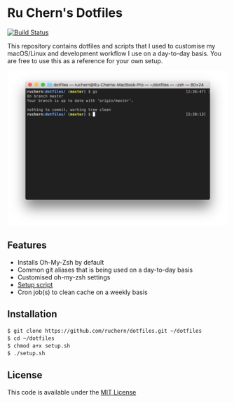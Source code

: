 # Ru Chern's Dotfiles
[![Build Status](https://travis-ci.org/ruchern/dotfiles.svg?branch=master)](https://travis-ci.org/ruchern/dotfiles)

This repository contains dotfiles and scripts that I used to customise my macOS/Linux and development workflow I use on a day-to-day basis. You are free to use this as a reference for your own setup.

![Terminal](terminal.png)

## Features
- Installs Oh-My-Zsh by default
- Common git aliases that is being used on a day-to-day basis
- Customised oh-my-zsh settings
- [Setup script](setup.sh)
- Cron job(s) to clean cache on a weekly basis

## Installation
```bash
$ git clone https://github.com/ruchern/dotfiles.git ~/dotfiles
$ cd ~/dotfiles
$ chmod a+x setup.sh
$ ./setup.sh
```

## License
This code is available under the [MIT License](LICENSE)
